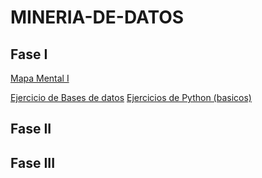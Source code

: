 # MINERIA-DE-DATOS

## Fase I

[Mapa Mental I](https://github.com/sofiasalazarc/MINERIA-DE-DATOS/blob/main/MapaMental_1_1679700.pdf)

[Ejercicio de Bases de datos](https://github.com/Andreschpena/Mineria-de-datos/blob/main/Ej1_BasesDatos_Equipo_6.pdf)
[Ejercicios de Python (basicos)]()

## Fase II



## Fase III
